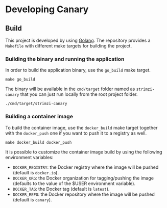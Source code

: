 # Developing Canary

## Build

This project is developed by using [Golang](https://golang.org/).
The repository provides a `Makefile` with different make targets for building the project.

### Building the binary and running the application

In order to build the application binary, use the `go_build` make target.

```shell
make go_build
```

The binary will be available in the `cmd/target` folder named as `strimzi-canary` that you can just run locally from the root project folder.

```shell
./cmd/target/strimzi-canary
```

### Building a container image

To build the container image, use the `docker_build` make target together with the `docker_push` one if you want to push it to a registry as well.

```shell
make docker_build docker_push
```

It is possible to customize the container image build by using the following environment variables:

* `DOCKER_REGISTRY`: the Docker registry where the image will be pushed (default is `docker.io`).
* `DOCKER_ORG`: the Docker organization for tagging/pushing the image (defaults to the value of the $USER environment variable).
* `DOCKER_TAG`: the Docker tag (default is `latest`).
* `DOCKER_REPO`: the Docker repository where the image will be pushed (default is `canary`).